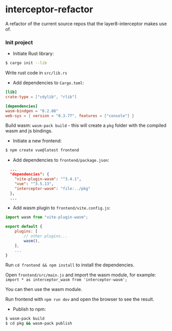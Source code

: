 # interceptor-refactor
A refactor of the current source repos that the layer8-interceptor makes use of.


### Init project
- Initiate Rust library:

```bash
$ cargo init --lib
```
Write rust code in `src/lib.rs`

- Add dependencies to `Cargo.toml`:

```toml
[lib]
crate-type = ["cdylib", "rlib"]

[dependencies]
wasm-bindgen = "0.2.88"
web-sys = { version = "0.3.77", features = ["console"] }
```

Build wasm: `wasm-pack build` - this will create a `pkg` folder with the compiled wasm and js bindings.

- Initiate a new frontend:
```bash
$ npm create vue@latest frontend
```

- Add dependencies to `frontend/package.json`:

```json
  ...
  "dependencies": {
    "vite-plugin-wasm": "^3.4.1",
    "vue": "^3.5.13",
    "interceptor-wasm": "file:../pkg"
  },
  ...
```

- Add wasm plugin to `frontend/vite.config.js`:

```javascript
import wasm from "vite-plugin-wasm";

export default {
    plugins: [
        // other plugins...
        wasm(),
    ],
    ...
}
```

Run `cd frontend && npm install` to install the dependencies.

Open `frontend/src/main.js` and import the wasm module, for example: `import * as interceptor_wasm from 'interceptor-wasm';`

You can then use the wasm module.

Run frontend with `npm run dev` and open the browser to see the result.

- Publish to npm:
```bash
$ wasm-pack build
$ cd pkg && wasm-pack publish
```